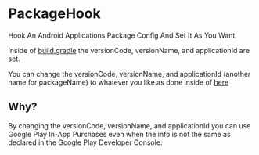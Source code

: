 # PackageHook
Hook An Android Applications Package Config And Set It As You Want.

Inside of [build.gradle](https://github.com/jbro129/PackageHook/) the versionCode, versionName, and applicationId are set.

You can change the versionCode, versionName, and applicationId (another name for packageName) to whatever you like as done inside of [here](https://github.com/jbro129/PackageHook/)

Why?
-------
By changing the versionCode, versionName, and applicationId you can use Google Play In-App Purchases even when the info is not the same as declared in the Google Play Developer Console.
